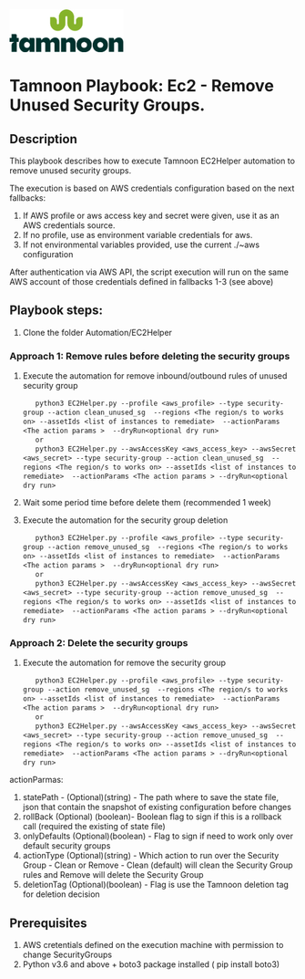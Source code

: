 
<img src="../../images/icons/Tamnoon.png" width="200"/>

# Tamnoon Playbook: Ec2 - Remove Unused Security Groups.

## Description
This playbook describes how to execute Tamnoon EC2Helper automation to remove unused security groups.

The execution is based on AWS credentials configuration based on the next fallbacks:
1. If AWS profile or aws access key and secret were given, use it as an AWS credentials source.
2. If no profile, use as environment variable credentials for aws.
3. If not environmental variables provided, use the current ./~aws configuration

After authentication via AWS API, the script execution will run on the same AWS account of those credentials defined in fallbacks 1-3 (see above)

## Playbook steps:
1. Clone the folder Automation/EC2Helper 

### Approach 1: Remove rules before deleting the security groups
1. Execute the automation for remove inbound/outbound rules of unused security group 
 
          python3 EC2Helper.py --profile <aws_profile> --type security-group --action clean_unused_sg  --regions <The region/s to works on> --assetIds <list of instances to remediate>  --actionParams <The action params >  --dryRun<optional dry run>
          or 
          python3 EC2Helper.py --awsAccessKey <aws_access_key> --awsSecret <aws_secret> --type security-group --action clean_unused_sg  --regions <The region/s to works on> --assetIds <list of instances to remediate>  --actionParams <The action params > --dryRun<optional dry run>
2. Wait some period time before delete them (recommended 1 week)

3. Execute the automation for the security group deletion
          
          python3 EC2Helper.py --profile <aws_profile> --type security-group --action remove_unused_sg  --regions <The region/s to works on> --assetIds <list of instances to remediate>  --actionParams <The action params >  --dryRun<optional dry run>
          or 
          python3 EC2Helper.py --awsAccessKey <aws_access_key> --awsSecret <aws_secret> --type security-group --action remove_unused_sg  --regions <The region/s to works on> --assetIds <list of instances to remediate>  --actionParams <The action params > --dryRun<optional dry run>

### Approach 2: Delete the security groups
1. Execute the automation for remove the security group
          
          python3 EC2Helper.py --profile <aws_profile> --type security-group --action remove_unused_sg  --regions <The region/s to works on> --assetIds <list of instances to remediate>  --actionParams <The action params >  --dryRun<optional dry run>
          or 
          python3 EC2Helper.py --awsAccessKey <aws_access_key> --awsSecret <aws_secret> --type security-group --action remove_unused_sg  --regions <The region/s to works on> --assetIds <list of instances to remediate>  --actionParams <The action params > --dryRun<optional dry run>

    

actionParmas:
1. statePath - (Optional)(string) - The path where to save the state file, json that contain the snapshot of existing configuration before changes
2. rollBack (Optional) (boolean)- Boolean flag to sign if this is a rollback call (required the existing of state file)
3. onlyDefaults (Optional)(boolean) - Flag to sign if need to work only over default security groups 
4. actionType (Optional)(string) - Which action to run over the Security Group - Clean or Remove - Clean (default) will clean the Security Group rules and Remove will delete the Security Group
5. deletionTag (Optional)(boolean) - Flag is use the Tamnoon deletion tag for deletion decision
   


## Prerequisites 
1. AWS cretentials defined on the execution machine with permission to change SecurityGroups
2. Python v3.6  and above + boto3 package installed ( pip install boto3)


